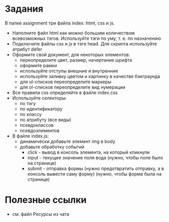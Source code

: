# Задания

В папке assignment три файла index: html, css и js.

* Наполните файл html как можно большим количеством всевозможных тэгов. Используйте тэги по уму, т. е. по назначению
* Подключите файлы css и js в тэге head. Для скрипта используйте атрибут defer
* Оформите свой документ, для некоторых элементов:
  * переопределите цвет, размер, начертание шрифта
  * оформите рамки
  * используйте отступы внешние и внутренние
  * используйте заливку цветом и картинку в качестве бэкграунда
  * для ul-списков переопределите маркеры
  * для ol-списков переопределите вид нумерации
* Все правила css определяйте в файле index.css
* Используйте селекторы:
  * по тэгу
  * по идентификатору
  * по классу
  * по атрибуту (все виды)
  * псевдоклассов
  * псевдоэлементов
* В файле index.js:
  * динамически добавьте элемент img в body
  * добавьте обработку событий
    * click - вывод в консоль элемента, на который кликнули
    * input - текущее значение поля вода (нужно, чтобы поле было на странице)
    * submit - отправка формы (нужно предотвратить отправку, а в консоль вывести саму форму) (нужно, чтобы форма была на странице)

# Полезные ссылки

* см. файл Ресурсы из чата
